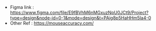 - Figma link : https://www.figma.com/file/E9fBVhM6nMGxuzNpU0JCt9/Project?type=design&node-id=0-1&mode=design&t=PAig8p5HaHHm5la4-0
- Other Ref : https://mouseaccuracy.com/
